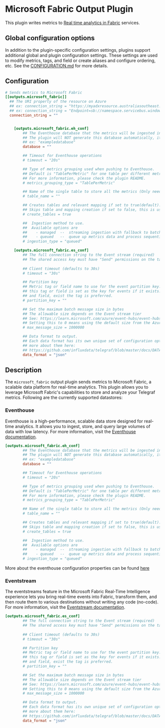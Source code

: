 # Microsoft Fabric Output Plugin

This plugin writes metrics to [Real time analytics in Fabric][fabric] services.

[fabric]: https://learn.microsoft.com/en-us/fabric/real-time-analytics/overview

## Global configuration options <!-- @/docs/includes/plugin_config.md -->

In addition to the plugin-specific configuration settings, plugins support
additional global and plugin configuration settings. These settings are used to
modify metrics, tags, and field or create aliases and configure ordering, etc.
See the [CONFIGURATION.md][CONFIGURATION.md] for more details.

[CONFIGURATION.md]: ../../../docs/CONFIGURATION.md#plugins

## Configuration

```toml
# Sends metrics to Microsoft Fabric
[[outputs.microsoft_fabric]]
  ## The URI property of the resource on Azure
  ## ex: connection_string = "https://myadxresource.australiasoutheast.kusto.windows.net"
  ## ex: connection_string = "Endpoint=sb://namespace.servicebus.windows.net/;*****;EntityPath=hubName"
  connection_string = ""


    [outputs.microsoft_fabric.eh_conf]
        ## The Eventhouse database that the metrics will be ingested into.
        ## The plugin will NOT generate this database automatically, it's expected that this database already exists before ingestion.
        ## ex: "exampledatabase"
        database = ""

        ## Timeout for Eventhouse operations
        # timeout = "20s"

        ## Type of metrics grouping used when pushing to Eventhouse.
        ## Default is "TablePerMetric" for one table per different metric.
        ## For more information, please check the plugin README.
        # metrics_grouping_type = "TablePerMetric"

        ## Name of the single table to store all the metrics (Only needed if metrics_grouping_type is "SingleTable").
        # table_name = ""

        ## Creates tables and relevant mapping if set to true(default).
        ## Skips table and mapping creation if set to false, this is useful for running Telegraf with the lowest possible permissions i.e. table ingestor role.
        # create_tables = true

        ##  Ingestion method to use.
        ##  Available options are
        ##    - managed  --  streaming ingestion with fallback to batched ingestion or the "queued" method below
        ##    - queued   --  queue up metrics data and process sequentially
        # ingestion_type = "queued"

    [outputs.microsoft_fabric.es_conf]
        ## The full connection string to the Event stream (required)
        ## The shared access key must have "Send" permissions on the target Event stream.
        
        ## Client timeout (defaults to 30s)
        # timeout = "30s"

        ## Partition key
        ## Metric tag or field name to use for the event partition key. The value of
        ## this tag or field is set as the key for events if it exists. If both, tag
        ## and field, exist the tag is preferred.
        # partition_key = ""

        ## Set the maximum batch message size in bytes
        ## The allowable size depends on the Event stream tier
        ## See: https://learn.microsoft.com/azure/event-hubs/event-hubs-quotas#basic-vs-standard-vs-premium-vs-dedicated-tiers
        ## Setting this to 0 means using the default size from the Azure Event streams Client library (1000000 bytes)
        # max_message_size = 1000000

        ## Data format to output.
        ## Each data format has its own unique set of configuration options, read
        ## more about them here:
        ## https://github.com/influxdata/telegraf/blob/master/docs/DATA_FORMATS_OUTPUT.md
        data_format = "json"
```

## Description

The `microsoft_fabric` output plugin sends metrics to Microsoft Fabric,
a scalable data platform for real-time analytics.
This plugin allows you to leverage Microsoft Fabric's
capabilities to store and analyze your Telegraf metrics.
Following are the currently supported datastores:

### Eventhouse

Eventhouse is a high-performance, scalable data store designed for
 real-time analytics. It allows you to ingest, store, and query large
 volumes of data with low latency.  For more information, visit the
 [Eventhouse documentation](
    https://learn.microsoft.com/fabric/real-time-intelligence/eventhouse
    ).

```toml
[outputs.microsoft_fabric.eh_conf]
        ## The Eventhouse database that the metrics will be ingested into.
        ## The plugin will NOT generate this database automatically, it's expected that this database already exists before ingestion.
        ## ex: "exampledatabase"
        database = ""

        ## Timeout for Eventhouse operations
        # timeout = "20s"

        ## Type of metrics grouping used when pushing to Eventhouse.
        ## Default is "TablePerMetric" for one table per different metric.
        ## For more information, please check the plugin README.
        # metrics_grouping_type = "TablePerMetric"

        ## Name of the single table to store all the metrics (Only needed if metrics_grouping_type is "SingleTable").
        # table_name = ""

        ## Creates tables and relevant mapping if set to true(default).
        ## Skips table and mapping creation if set to false, this is useful for running Telegraf with the lowest possible permissions i.e. table ingestor role.
        # create_tables = true

        ##  Ingestion method to use.
        ##  Available options are
        ##    - managed  --  streaming ingestion with fallback to batched ingestion or the "queued" method below
        ##    - queued   --  queue up metrics data and process sequentially
        # ingestion_type = "queued"

```

More about the eventhouse configuration properties
can be found [here](../azure_data_explorer/README.md#metrics-grouping)

### Eventstream

The eventstreams feature in the Microsoft Fabric Real-Time Intelligence
experience lets you bring real-time events into Fabric, transform them,
and then route them to various destinations without writing any code (no-code).
For more information, visit the [Eventstream documentation][].

[Eventstream documentation]: https://learn.microsoft.com/fabric/real-time-intelligence/event-streams/overview?tabs=enhancedcapabilities 

```toml
[outputs.microsoft_fabric.es_conf]
        ## The full connection string to the Event stream (required)
        ## The shared access key must have "Send" permissions on the target Event stream.
        
        ## Client timeout (defaults to 30s)
        # timeout = "30s"

        ## Partition key
        ## Metric tag or field name to use for the event partition key. The value of
        ## this tag or field is set as the key for events if it exists. If both, tag
        ## and field, exist the tag is preferred.
        # partition_key = ""

        ## Set the maximum batch message size in bytes
        ## The allowable size depends on the Event stream tier
        ## See: https://learn.microsoft.com/azure/event-hubs/event-hubs-quotas#basic-vs-standard-vs-premium-vs-dedicated-tiers
        ## Setting this to 0 means using the default size from the Azure Event streams Client library (1000000 bytes)
        # max_message_size = 1000000

        ## Data format to output.
        ## Each data format has its own unique set of configuration options, read
        ## more about them here:
        ## https://github.com/influxdata/telegraf/blob/master/docs/DATA_FORMATS_OUTPUT.md
        data_format = "json"

```

